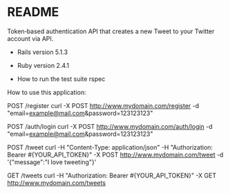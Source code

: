 # README

Token‐based authentication API that creates a new Tweet to your Twitter account via API.

* Rails version
5.1.3

* Ruby version
2.4.1

* How to run the test suite
rspec

How to use this application:

POST /register
curl -X POST http://www.mydomain.com/register -d "email=example@mail.com&password=123123123"

POST /auth/login
curl -X POST http://www.mydomain.com/auth/login -d "email=example@mail.com&password=123123123"

POST /tweet
curl -H "Content-Type: application/json" -H "Authorization: Bearer #{YOUR_API_TOKEN}" -X POST http://www.mydomain.com/tweet -d '{"message":"I love tweeting"}'

GET /tweets
curl -H "Authorization: Bearer #{YOUR_API_TOKEN}" -X GET http://www.mydomain.com/tweets
